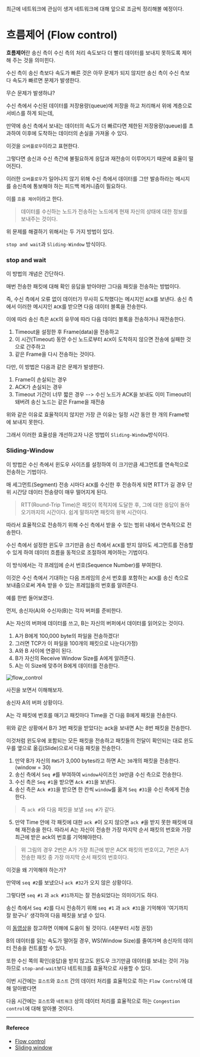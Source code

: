 최근에 네트워크에 관심이 생겨 네트워크에 대해 앞으로 조금씩 정리해볼 예정이다.

# 흐름제어 (Flow control)
**흐름제어**란 송신 측이 수신 측의 처리 속도보다 더 빨리 데이터를 보내지 못하도록 제어해 주는 것을 의미힌다.

수신 측이 송신 측보다 속도가 빠른 것은 아무 문제가 되지 않지만 송신 측이 수신 측보다 속도가 빠르면 문제가 발생한다.

무슨 문제가 발생하냐?

수신 측에서 수신된 데이터를 저장용량(queue)에 저장을 하고 처리해서 위에 계층으로 서비스를 하게 되는데,

만약에 송신 측에서 보내는 데이터의 속도가 더 빠르다면 제한된 저장용량(queue)를 초과하여 이후에 도착하는 데이터의 손실을 가져올 수 있다.

이것을 `오버플로우`이라고 표현한다. 

그렇다면 송신과 수신 측간에 불필요하게 응답과 재전송이 이루어지기 때문에 효율이 떨어진다.

이러한 `오버플로우`가 일어나지 않기 위해 수신 측에서 데이터를 그만 발송하라는 메시지를 송신측에 통보해야 하는 피드백 메커니즘이 필요하다.

이를 `흐름 제어`이라고 한다.
> 데이터를 수신하는 노드가 전송하는 노드에게 현재 자신의 상태에 대한 정보를 보내주는 것이다.

위 문제를 해결하기 위해서는 두 가지 방법이 있다.

`stop and wait`과 `Sliding-Window` 방식이다.

### stop and wait
이 방법의 개념은 간단하다.

매번 전송한 패킷에 대해 확인 응답을 받아야만 그다음 패킷을 전송하는 방법이다.

즉, 수신 측에서 오류 없이 데이터가 무사히 도착했다는 메시지인 `ACK`를 보낸다. 
송신 측에서 이러한 메시지인 `ACK`를 받으면 다음 데이터 블록을 전송한다. 

이에 따라 송신 측은 `ACK`의 유무에 따라 다음 데이터 블록을 전송하거나 재전송한다. 

1. Timeout을 설정한 후 Frame(data)을 전송하고
2. 이 시간(Timeout) 동안 수신 노드로부터 `ACK`이 도착하지 않으면 전송에 실패한 것으로 간주하고
3. 같은 Frame을 다시 전송하는 것이다.

다만, 이 방법은 다음과 같은 문제가 발생한다.

1. Frame이 손실되는 경우
2. ACK가 손실되는 경우
3. Timeout 기간이 너무 짧은 경우 --> 수신 노드가 ACK을 보내도 이미 Timeout이 돼버려 송신 노드는 같은 Frame을 재전송

위와 같은 이유로 효율적이지 않지만 가장 큰 이유는 일정 시간 동안 한 개의 Frame밖에 보내지 못한다.

그래서 이러한 효율성을 개선하고자 나온 방법이 `Sliding-Window`방식이다.

### Sliding-Window
이 방법은 수신 측에서 윈도우 사이즈를 설정하여 이 크기만큼 세그먼트를 연속적으로 전송하는 기법이다.

매 세그먼트(Segment) 전송 시마다 `ACK`를 수신한 후 전송하게 되면 RTT가 길 경우 단위 시간당 데이터 전송량이 매우 떨어지게 된다. 
> RTT(Round-Trip Time)은 패킷이 목적지에 도달한 후, 그에 대한 응답이 돌아오기까지의 시간이다. 쉽게 말하자면 패킷의 왕복 시간이다.

따라서 효율적으로 전송하기 위해 수신 측에서 받을 수 있는 범위 내에서 연속적으로 전송한다. 

수신 측에서 설정한 윈도우 크기만큼 송신 측에서 `ACK`를 받지 않아도 세그먼트를 전송할 수 있게 하여 데이터 흐름을 동적으로 조절하여 제어하는 기법이다.

이 방식에서는 각 프레임에 순서 번호(Sequence Number)를 부여한다. 

이것은 수신 측에서 기대하는 다음 프레임의 순서 번호를 포함하는 `ACK`를 송신 측으로 보내줌으로써 계속 받을 수 있는 프레임들의 번호를 알려준다. 

예를 한번 들어보겠다.

먼저, 송신자(A)와 수신자(B)는 각자 버퍼를 준비한다.

A는 자신의 버퍼에 데이터를 쓰고, B는 자신의 버퍼에서 데이터를 읽어오는 것이다. 

1. A가 B에게 100,000 byte의 파일을 전송하겠다!
2. 그러면 TCP가 이 파일을 100개의 패킷으로 나눈다(가정)
3. A와 B 사이에 연결이 된다.
4. B가 자신의 Receive Window Size를 A에게 알려준다.
5. A는 이 Size에 맞추어 B에게 데이터를 전송한다.

![flow_control](https://user-images.githubusercontent.com/43868540/93662932-ced40680-fa9e-11ea-9d11-b0e0dce8bf14.png)

사진을 보면서 이해해보자.

송신자 A의 버퍼 상황이다.

A는 각 패킷에 번호를 매기고 패킷마다 Time을 건 다음 B에게 패킷을 전송한다.

위와 같은 상황에서 B가 3번 패킷을 받았다는 ack을 보내면 A는 8번 패킷을 전송한다.

이것처럼 윈도우에 포함되는 모든 패킷을 전송하고 패킷들의 전달이 확인되는 대로 윈도우를 옆으로 옮김(Slide)으로서 다음 패킷을 전송한다. 

1. 만약 B가 자신의 `RWS`가 3,000 bytes라고 하면 A는 `30`개의 패킷을 전송한다.(window = 30)
2. 송신 측에서 `Seq #`를 부여하여 `window`사이즈인 `30`만큼 수신 측으로 전송한다.
3. 수신 측은 `Seq #1`을 받으면 `Ack #31`을 보낸다. 
4. 송신 측은 `Ack #31`을 받으면 한 칸씩 `window`를 옮겨 `Seq #31`을 수신 측에게 전송한다.
> 즉 `ack #`와 다음 패킷을 보낼 `seq #`가 같다.
5. 만약 Time 안에 각 패킷에 대한 `ack #`이 오지 않으면 `ack #`을 받지 못한 패킷에 대해 재전송을 한다.
따라서 A는 자신이 전송한 가장 마지막 순서 패킷의 번호와 가장 최근에 받은 ack의 번호를 기억해야한다.

> 위 그림의 경우 2번은 A가 가장 최근에 받은 ACK 패킷의 번호이고,
7번은 A가 전송한 패킷 중 가장 마지막 순서 패킷의 번호이다.

이것을 왜 기억해야 하는가?

만약에 `seq #2`를 보냈으나 `ack #32`가 오지 않은 상황이다.

그렇다면 `seq #1` 과 `ack #31`까지는 잘 전송되었다는 의미이기도 하다.

송신 측에서 `Seq #2`를 다시 전송하기 위해 `seq #1` 과 `ack #31`을 기억해야 '여기까지 잘 왔구나' 생각하여 다음 패킷을 보낼 수 있다.

이 [동영상](https://www.youtube.com/watch?v=LnbvhoxHn8M)을 참고하면 이해에 도움이 될 것이다. (4분부터 시청 권장)

B의 데이터를 읽는 속도가 떨어질 경우, WS(Window Size)를 줄여가며 송신자의 데이터 전송을 컨트롤할 수 있다.

또한 수신 쪽의 확인(응답)을 받지 않고도 윈도우 크기만큼 데이터를 보내는 것이 가능하므로 `stop-and-wait`보다 네트워크를 효율적으로 사용할 수 있다.

이번 시간에는 `호스트`와 `호스트` 간의 데이터 처리를 효율적으로 하는 `Flow Control`에 대해 알아봤다면

다음 시간에는 `호스트`와 `네트워크` 상의 데이터 처리를 효율적으로 하는 `Congestion control`에 대해 알아볼 것이다.

----
#### Referece
- [Flow control](https://velog.io/@directorhwan59/TCP-IP-흐름제어-flow-control)
- [Sliding window](https://m.blog.naver.com/gaegurijump/110188012832)

